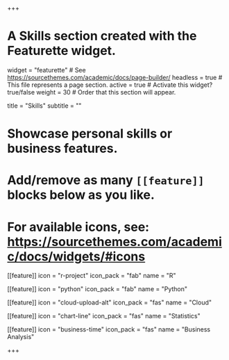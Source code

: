 +++
# A Skills section created with the Featurette widget.
widget = "featurette"  # See https://sourcethemes.com/academic/docs/page-builder/
headless = true  # This file represents a page section.
active = true  # Activate this widget? true/false
weight = 30  # Order that this section will appear.

title = "Skills"
subtitle = ""

# Showcase personal skills or business features.
# 
# Add/remove as many `[[feature]]` blocks below as you like.
# 
# For available icons, see: https://sourcethemes.com/academic/docs/widgets/#icons

[[feature]]
  icon = "r-project"
  icon_pack = "fab"
  name = "R"
  
  
[[feature]]
  icon = "python"
  icon_pack = "fab"
  name = "Python"
  
 [[feature]]
  icon = "cloud-upload-alt"
  icon_pack = "fas"
  name = "Cloud"
  
[[feature]]
  icon = "chart-line"
  icon_pack = "fas"
  name = "Statistics"
   
  
[[feature]]
  icon = "business-time"
  icon_pack = "fas"
  name = "Business Analysis"
 

+++
